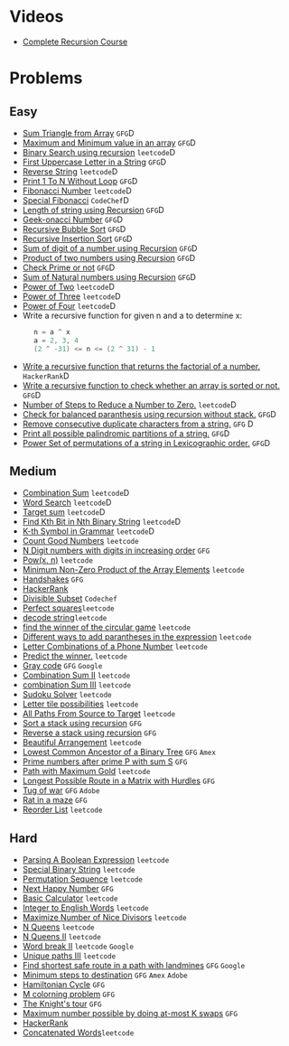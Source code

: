# Videos
- [Complete Recursion Course](https://www.youtube.com/playlist?list=PL9gnSGHSqcnp39cTyB1dTZ2pJ04Xmdrod)

# Problems

## Easy
- [Sum Triangle from Array](https://www.geeksforgeeks.org/sum-triangle-from-array/) `GFG`D
- [Maximum and Minimum value in an array](https://www.geeksforgeeks.org/recursive-programs-to-find-minimum-and-maximum-elements-of-array/) `GFG`D
- [Binary Search using recursion](https://leetcode.com/problems/binary-search/) `leetcode`D
- [First Uppercase Letter in a String](https://www.geeksforgeeks.org/first-uppercase-letter-in-a-string-iterative-and-recursive/) `GFG`D
- [Reverse String](https://leetcode.com/problems/reverse-string/) `leetcode`D
- [Print 1 To N Without Loop](https://practice.geeksforgeeks.org/problems/print-1-to-n-without-using-loops-1587115620/1/) `GFG`D
- [Fibonacci Number](https://leetcode.com/problems/fibonacci-number/) `leetcode`D
- [Special Fibonacci](https://www.codechef.com/problems/FIBXOR01/) `CodeChef`D
- [Length of string using Recursion](https://www.geeksforgeeks.org/program-for-length-of-a-string-using-recursion/) `GFG`D
- [Geek-onacci Number](https://practice.geeksforgeeks.org/problems/geek-onacci-number/0/) `GFG`D
- [Recursive Bubble Sort](https://www.geeksforgeeks.org/recursive-bubble-sort/) `GFG`D
- [Recursive Insertion Sort](https://www.geeksforgeeks.org/recursive-insertion-sort/) `GFG`D
- [Sum of digit of a number using Recursion](https://www.geeksforgeeks.org/sum-digit-number-using-recursion/) `GFG`D
- [Product of two numbers using Recursion](https://www.geeksforgeeks.org/product-2-numbers-using-recursion/) `GFG`D
- [Check Prime or not](https://www.geeksforgeeks.org/recursive-program-prime-number/) `GFG`D
- [Sum of Natural numbers using Recursion](https://www.geeksforgeeks.org/sum-of-natural-numbers-using-recursion/) `GFG`D
- [Power of Two](https://leetcode.com/problems/power-of-two/) `leetcode`D
- [Power of Three](https://leetcode.com/problems/power-of-three/) `leetcode`D
- [Power of Four](https://leetcode.com/problems/power-of-four/) `leetcode`D
- Write a recursive function for given n and a to determine x:
```java
      n = a ^ x 
      a = 2, 3, 4
      (2 ^ -31) <= n <= (2 ^ 31) - 1      
```
- [Write a recursive function that returns the factorial of a number.](https://www.hackerrank.com/challenges/30-recursion/problem) `HackerRank`D
- [Write a recursive function to check whether an array is sorted or not.](https://www.geeksforgeeks.org/program-check-array-sorted-not-iterative-recursive) `GFG`D
- [Number of Steps to Reduce a Number to Zero.](https://leetcode.com/problems/number-of-steps-to-reduce-a-number-to-zero/) `leetcode`D
- [Check for balanced paranthesis using recursion without stack.](https://www.geeksforgeeks.org/check-for-balanced-parenthesis-without-using-stack/) `GFG`D
- [Remove consecutive duplicate characters from a string.](https://www.geeksforgeeks.org/remove-consecutive-duplicates-string/) `GFG` D
- [Print all possible palindromic partitions of a string.](https://www.geeksforgeeks.org/given-a-string-print-all-possible-palindromic-partition/) `GFG`D
- [Power Set of permutations of a string in Lexicographic order.](https://www.geeksforgeeks.org/powet-set-lexicographic-order/) `GFG`D

## Medium
- [Combination Sum](https://leetcode.com/problems/combination-sum/) `leetcode`D
- [Word Search](https://leetcode.com/problems/word-search/) `leetcode`D
- [Target sum](https://leetcode.com/problems/target-sum/) `leetcode`D
- [Find Kth Bit in Nth Binary String](https://leetcode.com/problems/find-kth-bit-in-nth-binary-string/) `leetcode`D
- [K-th Symbol in Grammar](https://leetcode.com/problems/k-th-symbol-in-grammar/) `leetcode`D
- [Count Good Numbers](https://leetcode.com/problems/count-good-numbers/) `leetcode`
- [N Digit numbers with digits in increasing order](https://practice.geeksforgeeks.org/problems/n-digit-numbers-with-digits-in-increasing-order5903/1/) `GFG`
- [Pow(x, n)](https://leetcode.com/problems/powx-n/) `leetcode`
- [Minimum Non-Zero Product of the Array Elements](https://leetcode.com/problems/minimum-non-zero-product-of-the-array-elements/) `leetcode`
- [Handshakes](https://practice.geeksforgeeks.org/problems/handshakes1303/1/) `GFG`
- [HackerRank](https://www.hackerrank.com/domains/algorithms?filters%5Bsubdomains%5D%5B%5D=recursion&filters%5Bdifficulty%5D%5B%5D=medium)
- [Divisible Subset](https://www.codechef.com/problems/DIVSUBS)  `Codechef`
- [Perfect squares](https://leetcode.com/problems/perfect-squares/)`leetcode`
- [decode string](https://leetcode.com/problems/decode-string/)`leetcode`
- [find the winner of the circular game](https://leetcode.com/problems/find-the-winner-of-the-circular-game/) `leetcode`
- [Different ways to add parantheses in the expression](https://leetcode.com/problems/different-ways-to-add-parentheses/) `leetcode`
- [Letter Combinations of a Phone Number](https://leetcode.com/problems/letter-combinations-of-a-phone-number/) `leetcode`
- [Predict the winner.](https://leetcode.com/problems/predict-the-winner/) `leetcode`
- [Gray code](https://practice.geeksforgeeks.org/problems/gray-code-1611215248/1/) `GFG` `Google`
- [Combination Sum II](https://leetcode.com/problems/combination-sum-ii/) `leetcode`
- [combination Sum III](https://leetcode.com/problems/combination-sum-iii/) `leetcode`
- [Sudoku Solver](https://leetcode.com/problems/sudoku-solver/) `leetcode`
- [Letter tile possibilities](https://leetcode.com/problems/letter-tile-possibilities/) `leetcode`
- [All Paths From Source to Target](https://leetcode.com/problems/all-paths-from-source-to-target/) `leetcode`
- [Sort a stack using recursion](https://www.geeksforgeeks.org/sort-a-stack-using-recursion/) `GFG`
- [Reverse a stack using recursion](https://www.geeksforgeeks.org/reverse-a-stack-using-recursion/) `GFG`
- [Beautiful Arrangement](https://leetcode.com/problems/beautiful-arrangement/) `leetcode`
- [Lowest Common Ancestor of a Binary Tree](https://practice.geeksforgeeks.org/problems/lowest-common-ancestor-in-a-binary-tree/1/) `GFG` `Amex`
- [Prime numbers after prime P with sum S](https://www.geeksforgeeks.org/prime-numbers-after-prime-p-with-sum-s/) `GFG`
- [Path with Maximum Gold](https://leetcode.com/problems/path-with-maximum-gold/) `leetcode`
- [Longest Possible Route in a Matrix with Hurdles](https://www.geeksforgeeks.org/longest-possible-route-in-a-matrix-with-hurdles/) `GFG`
- [Tug of war](https://www.geeksforgeeks.org/tug-of-war/) `GFG` `Adobe`
- [Rat in a maze](https://www.geeksforgeeks.org/rat-in-a-maze-backtracking-2/) `GFG`
- [Reorder List](https://leetcode.com/problems/reorder-list/) `leetcode`

## Hard
- [Parsing A Boolean Expression](https://leetcode.com/problems/parsing-a-boolean-expression/) `leetcode`
- [Special Binary String](https://leetcode.com/problems/special-binary-string/) `leetcode`
- [Permutation Sequence](https://leetcode.com/problems/permutation-sequence/) `leetcode`
- [Next Happy Number](https://practice.geeksforgeeks.org/problems/next-happy-number4538/1/) `GFG`
- [Basic Calculator](https://leetcode.com/problems/basic-calculator/) `leetcode`
- [Integer to English Words](https://leetcode.com/problems/integer-to-english-words/) `leetcode`
- [Maximize Number of Nice Divisors](https://leetcode.com/problems/maximize-number-of-nice-divisors/) `leetcode`
- [N Queens](https://leetcode.com/problems/n-queens/) `leetcode`
- [N Queens II](https://leetcode.com/problems/n-queens-ii/) `leetcode`
- [Word break II](https://leetcode.com/problems/word-break-ii/) `leetcode` `Google`
- [Unique paths III](https://leetcode.com/problems/unique-paths-iii/) `leetcode`
- [Find shortest safe route in a path with landmines](https://www.geeksforgeeks.org/find-shortest-safe-route-in-a-path-with-landmines/) `GFG` `Google`
- [Minimum steps to destination](https://practice.geeksforgeeks.org/problems/minimum-number-of-steps-to-reach-a-given-number5234/1/) `GFG` `Amex` `Adobe`
- [Hamiltonian Cycle](https://www.geeksforgeeks.org/hamiltonian-cycle-backtracking-6/) `GFG`
- [M colorning problem](https://www.geeksforgeeks.org/m-coloring-problem-backtracking-5/) `GFG`
- [The Knight's tour](https://www.geeksforgeeks.org/the-knights-tour-problem-backtracking-1/) `GFG`
- [Maximum number possible by doing at-most K swaps](https://www.geeksforgeeks.org/find-maximum-number-possible-by-doing-at-most-k-swaps/) `GFG`
- [HackerRank](https://www.hackerrank.com/domains/algorithms?filters%5Bsubdomains%5D%5B%5D=recursion&filters%5Bdifficulty%5D%5B%5D=hard)
- [Concatenated Words](https://leetcode.com/problems/concatenated-words/)`leetcode`
